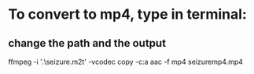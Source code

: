 # To convert to mp4, type in terminal:
## change the path and the output
ffmpeg -i '.\seizure.m2t' -vcodec copy -c:a aac -f mp4 seizuremp4.mp4 